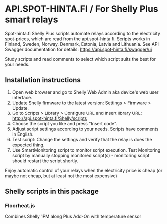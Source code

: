 # API.SPOT-HINTA.FI / For Shelly Plus smart relays
Spot-hinta.fi Shelly Plus scripts automate relays according to the electricity spot-prices, which are read from the api.spot-hinta.fi. Scripts works in Finland, Sweden, Norway, Denmark, Estonia, Latvia and Lithuania. See API Swagger documentation for details: https://api.spot-hinta.fi/swagger/ui

Study scripts and read comments to select which script suits the best for your needs.

## Installation instructions

1. Open web browser and go to Shelly Web Admin aka device's web user interface.
2. Update Shelly firmware to the latest version: Settings > Firmware > Update.
3. Go to Scripts > Library > Configure URL and insert library URL: http://api.spot-hinta.fi/Shelly/scripts
4. Choose the script you like and press "Insert code". 
5. Adjust script settings according to your needs. Scripts have comments in English.
6. Test script: Change the settings and verify that the relay is does the expected thing.
7. Use SmartMonitoring script to monitor script execution. Test Monitoring script by manually stopping monitored script(s) - monitoring script should restart the script shortly. 

Enjoy automatic control of your relays when the electricity price is cheap (or maybe not cheap, but at least not the most expensive)


## Shelly scripts in this package

### Floorheat.js
Combines Shelly 1PM along Plus Add-On with temperature sensor
